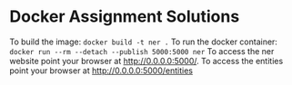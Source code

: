 # Docker Assignment Solutions

To build the image:
`docker build -t ner .`
To run the docker container:
`docker run --rm --detach --publish 5000:5000 ner`
To access the ner website point your browser at http://0.0.0.0:5000/.
To access the entities point your browser at http://0.0.0.0:5000/entities

